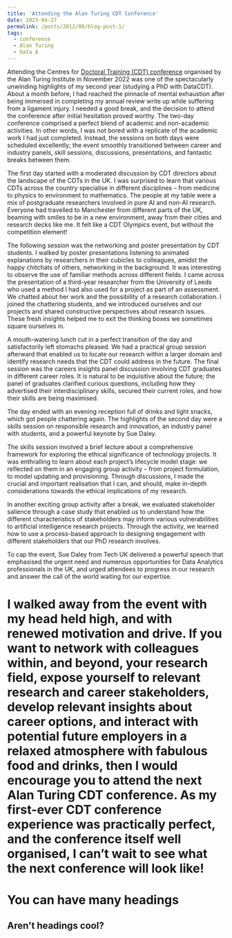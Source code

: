 ```yaml
---
title: 'Attending the Alan Turing CDT Conference'
date: 2023-04-27
permalink: /posts/2012/08/blog-post-1/
tags:
  - conference
  - Alan Turing
  - Data A
---
```


Attending the Centres for [Doctoral Training (CDT) conference](https://www.turing.ac.uk/events/cdt-conference) organised by the Alan Turing Institute in November 2022 was one of the spectacularly unwinding highlights of my second year (studying a PhD with DataCDT). About a month before, I had reached the pinnacle of mental exhaustion after being immersed in completing my annual review write up while suffering from a ligament injury. I needed a good break, and the decision to attend the conference after initial hesitation proved worthy. The two-day conference comprised a perfect blend of academic and non-academic activities. In other words, I was not bored with a replicate of the academic work I had just completed. Instead, the sessions on both days were scheduled excellently; the event smoothly transitioned between career and industry panels, skill sessions, discussions, presentations, and fantastic breaks between them.

The first day started with a moderated discussion by CDT directors about the landscape of the CDTs in the UK. I was surprised to learn that various CDTs across the country specialise in different disciplines – from medicine to physics to environment to mathematics. The people at my table were a mix of postgraduate researchers involved in pure AI and non-AI research. Everyone had travelled to Manchester from different parts of the UK, beaming with smiles to be in a new environment, away from their cities and research decks like me. It felt like a CDT Olympics event, but without the competition element!

The following session was the networking and poster presentation by CDT students. I walked by poster presentations listening to animated explanations by researchers in their cubicles to colleagues, amidst the happy chitchats of others, networking in the background. It was interesting to observe the use of familiar methods across different fields. I came across the presentation of a third-year researcher from the University of Leeds who used a method I had also used for a project as part of an assessment. We chatted about her work and the possibility of a research collaboration. I joined the chattering students, and we introduced ourselves and our projects and shared constructive perspectives about research issues. These fresh insights helped me to exit the thinking boxes we sometimes square ourselves in.

A mouth-watering lunch cut in a perfect transition of the day and satisfactorily left stomachs pleased. We had a practical group session afterward that enabled us to locate our research within a larger domain and identify research needs that the CDT could address in the future. The final session was the careers insights panel discussion involving CDT graduates in different career roles. It is natural to be inquisitive about the future; the panel of graduates clarified curious questions, including how they advertised their interdisciplinary skills, secured their current roles, and how their skills are being maximised.

The day ended with an evening reception full of drinks and light snacks, which got people chattering again. The highlights of the second day were a skills session on responsible research and innovation, an industry panel with students, and a powerful keynote by Sue Daley.

The skills session involved a brief lecture about a comprehensive framework for exploring the ethical significance of technology projects. It was enthralling to learn about each project’s lifecycle model stage: we reflected on them in an engaging group activity – from project formulation, to model updating and provisioning. Through discussions, I made the crucial and important realisation that I can, and should, make in-depth considerations towards the ethical implications of my research.

In another exciting group activity after a break, we evaluated stakeholder salience through a case study that enabled us to understand how the different characteristics of stakeholders may inform various vulnerabilities to artificial intelligence research projects. Through the activity, we learned how to use a process-based approach to designing engagement with different stakeholders that our PhD research involves.

To cap the event, Sue Daley from Tech UK delivered a powerful speech that emphasised the urgent need and numerous opportunities for Data Analytics professionals in the UK, and urged attendees to progress in our research and answer the call of the world waiting for our expertise.

I walked away from the event with my head held high, and with renewed motivation and drive. If you want to network with colleagues within, and beyond, your research field, expose yourself to relevant research and career stakeholders, develop relevant insights about career options, and interact with potential future employers in a relaxed atmosphere with fabulous food and drinks, then I would encourage you to attend the next Alan Turing CDT conference. As my first-ever CDT conference experience was practically perfect, and the conference itself well organised, I can’t wait to see what the next conference will look like!
======

You can have many headings
======

Aren't headings cool?
------